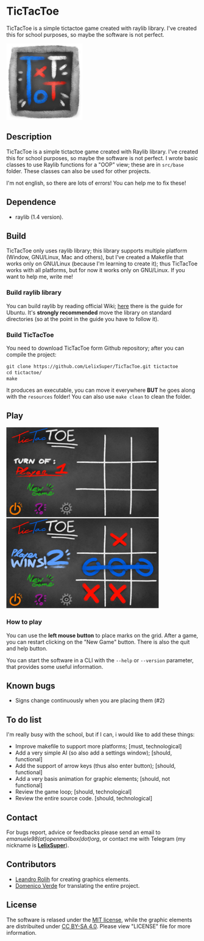 # TicTacToe

TicTacToe is a simple tictactoe game created with raylib library. I've created this for school purposes, so maybe the software is not perfect.

[<img src="resources/icon.png" width=200>](resources/icon.png)

## Description

TicTacToe is a simple tictactoe game created with Raylib library. I've created this for school purposes, so maybe the software is not perfect. I wrote basic classes to use Raylib functions for a "OOP" view; these are in `src/base` folder. These classes can also be used for other projects.

I'm not english, so there are lots of errors! You can help me to fix these!

## Dependence

* raylib (1.4 version).

## Build

TicTacToe only uses raylib library; this library supports multiple platform (Window, GNU/Linux, Mac and others), but I've created a Makefile that works only on GNU/Linux (because I'm learning to create it); thus TicTacToe works with all platforms, but for now it works only on GNU/Linux. If you want to help me, write me!

### Build raylib library

You can build raylib by reading official Wiki; [here](https://github.com/raysan5/raylib/wiki/Compile-your-game-for-GNU-Linux) there is the guide for Ubuntu. It's **strongly recommended** move the library on standard directories (so at the point in the guide you have to follow it).

### Build TicTacToe

You need to download TicTacToe form Github repository; after you can compile the project:

    git clone https://github.com/LelixSuper/TicTacToe.git tictactoe
    cd tictactoe/
    make

It produces an executable, you can move it everywhere **BUT** he goes along with the `resources` folder!
You can also use `make clean` to clean the folder.

## Play

[<img src="screenshots/default.png" width=400>](screenshots/default.png)
[<img src="screenshots/win.png" width=400>](screenshots/win.png)

### How to play
You can use the **left mouse button** to place marks on the grid. After a game, you can restart clicking on the "New Game" button. There is also the quit and help button.

You can start the software in a CLI with the `--help` or `--version` parameter, that provides some useful information.

## Known bugs

* Signs change continuously when you are placing them (#2) 

## To do list

I'm really busy with the school, but if I can, i would like to add these things:
* Improve makefile to support more platforms; [must, technological]
* Add a very simple AI (so also add a settings window); [should, functional]
* Add the support of arrow keys (thus also enter button); [should, functional]
* Add a very basis animation for graphic elements; [should, not functional]
* Review the game loop; [should, technological]
* Review the entire source code. [should, technological]

## Contact

For bugs report, advice or feedbacks please send an email to *emanuele98(at)openmailbox(dot)org*, or contact me with Telegram (my nickname is [**LelixSuper**](http://telegram.me/LelixSuper)).

## Contributors

* [Leandro Rolih](http://ilresanmto.deviantart.com/) for creating graphics elements.
* [Domenico Verde](https://github.com/LordRibblesdale) for translating the entire project.

## License

The software is relased under the [MIT license](https://opensource.org/licenses/MIT), while the graphic elements are distribuited under [CC BY-SA 4.0](https://creativecommons.org/licenses/by-sa/4.0/). Please view "LICENSE" file for more information.
